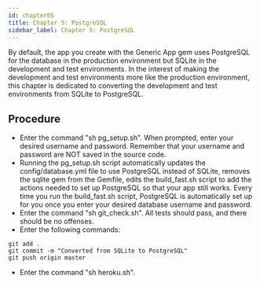 ```yaml
---
id: chapter05
title: Chapter 5: PostgreSQL
sidebar_label: Chapter 5: PostgreSQL
---
```


By default, the app you create with the Generic App gem uses PostgreSQL for the database in the production environment but SQLite in the development and test environments.  In the interest of making the development and test environments more like the production environment, this chapter is dedicated to converting the development and test environments from SQLite to PostgreSQL.

## Procedure
* Enter the command "sh pg_setup.sh".  When prompted, enter your desired username and password.  Remember that your username and password are NOT saved in the source code.
* Running the pg_setup.sh script automatically updates the config/database.yml file to use PostgreSQL instead of SQLite, removes the sqlite gem from the Gemfile, edits the build_fast.sh script to add the actions needed to set up PostgreSQL so that your app still works.  Every time you run the build_fast.sh script, PostgreSQL is automatically set up for you once you enter your desired database username and password.
* Enter the command "sh git_check.sh".  All tests should pass, and there should be no offenses.
* Enter the following commands:
```
git add .
git commit -m "Converted from SQLite to PostgreSQL"
git push origin master
```
* Enter the command "sh heroku.sh".
